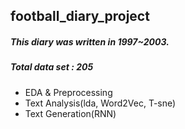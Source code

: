 ## football_diary_project

##### This diary was written in 1997~2003.
##### Total data set : 205 

- EDA & Preprocessing
- Text Analysis(lda, Word2Vec, T-sne)
- Text Generation(RNN)
